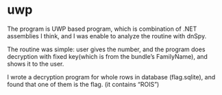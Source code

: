 # uwp
The program is UWP based program, which is combination of .NET assemblies I think, and I was enable to analyze the routine with dnSpy.
 
The routine was simple: user gives the number, and the program does decryption with fixed key(which is from the bundle’s FamilyName), and shows it to the user.
 
I wrote a decryption program for whole rows in database (flag.sqlite), and found that one of them is the flag. (it contains “ROIS”)

